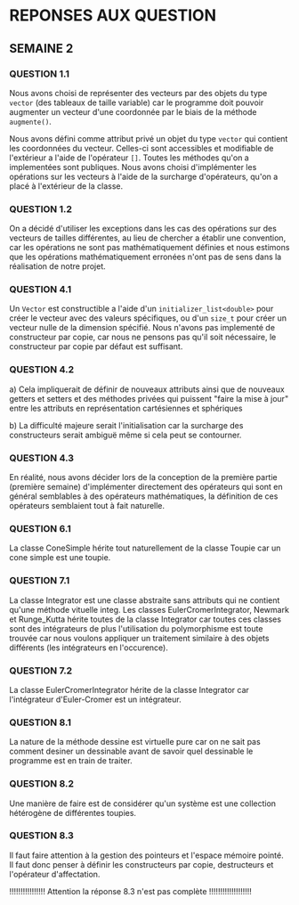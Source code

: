 # REPONSES AUX QUESTION

## SEMAINE 2

### QUESTION 1.1

Nous avons choisi de représenter des vecteurs par des objets 
du type `vector` (des tableaux de taille variable) car le 
programme doit pouvoir augmenter un vecteur d'une coordonnée 
par le biais de la méthode `augmente()`.

Nous avons défini comme attribut privé un objet du type `vector` 
qui contient les coordonnées du vecteur. Celles-ci sont accessibles 
et modifiable de l'extérieur a l'aide de l'opérateur `[]`. Toutes 
les méthodes qu'on a implementées sont publiques. Nous avons choisi 
d'implémenter les opérations sur les vecteurs à l'aide de la surcharge 
d'opérateurs, qu'on a placé à l'extérieur de la classe.

### QUESTION 1.2

On a décidé d'utiliser les exceptions dans les cas des opérations sur 
des vecteurs de tailles différentes, au lieu de chercher a établir une 
convention, car les opérations ne sont pas mathématiquement définies et 
nous estimons que les opérations mathématiquement erronées n'ont pas de sens
dans la réalisation de notre projet.

### QUESTION 4.1

Un `Vector` est constructible a l'aide d'un `initializer_list<double>`
pour créer le vecteur avec des valeurs spécifiques, ou d'un
`size_t` pour créer un vecteur nulle de la dimension spécifié.
Nous n'avons pas implementé de constructeur par copie, car nous ne
pensons pas qu'il soit nécessaire, le constructeur par copie 
par défaut est suffisant.

### QUESTION 4.2

a)  Cela impliquerait de définir de nouveaux attributs ainsi que de 
    nouveaux getters et setters et des méthodes privées qui puissent
    "faire la mise à jour" entre les attributs en représentation 
    cartésiennes et sphériques

b)  La difficulté majeure serait l'initialisation car la surcharge 
    des constructeurs serait ambiguë même si cela peut se contourner.


### QUESTION 4.3

En réalité, nous avons décider lors de la conception de la première partie
(première semaine) d'implémenter directement des opérateurs qui sont en 
général semblables à des opérateurs mathématiques, la définition de ces 
opérateurs semblaient tout à fait naturelle.

### QUESTION 6.1

La classe ConeSimple hérite tout naturellement de la classe Toupie car 
un cone simple est une toupie.

### QUESTION 7.1

La classe Integrator est une classe abstraite sans attributs qui ne contient
qu'une méthode vituelle integ. Les classes EulerCromerIntegrator, Newmark et
Runge_Kutta hérite toutes de la classe Integrator car toutes ces classes sont
des intégrateurs de plus l'utilisation du polymorphisme est toute trouvée car
nous voulons appliquer un traitement similaire à des objets différents
(les intégrateurs en l'occurence).

### QUESTION 7.2

La classe EulerCromerIntegrator hérite de la classe Integrator car l'intégrateur
d'Euler-Cromer est un intégrateur.

### QUESTION 8.1

La nature de la méthode dessine est virtuelle pure car on ne sait pas comment desiner
un dessinable avant de savoir quel dessinable le programme est en train de traiter.

### QUESTION 8.2

Une manière de faire est de considérer qu'un système est une collection hétérogène
de différentes toupies.

### QUESTION 8.3

Il faut faire attention à la gestion des pointeurs et l'espace mémoire pointé.
Il faut donc penser à définir les constructeurs par copie, destructeurs et l'opérateur
d'affectation.

!!!!!!!!!!!!!!!! Attention la réponse 8.3 n'est pas complète !!!!!!!!!!!!!!!!!!!






